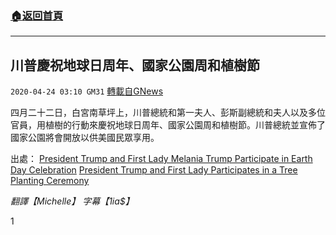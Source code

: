 ###  [:house:返回首頁](https://github.com/ourhimalayas/txt)
---

## 川普慶祝地球日周年、國家公園周和植樹節
`2020-04-24 03:10 GM31` [轉載自GNews](https://gnews.org/zh-hant/183193/)

四月二十二日，白宮南草坪上，川普總統和第一夫人、彭斯副總統和夫人以及多位官員，用植樹的行動來慶祝地球日周年、國家公園周和植樹節。川普總統並宣佈了國家公園將會開放以供美國民眾享用。

出處： 
[President Trump and First Lady Melania Trump Participate in Earth Day Celebration](https://youtu.be/rekx3XlWje4)
[President Trump and First Lady Participates in a Tree Planting Ceremony](https://youtu.be/Jbu5VAPi3SE)

*翻譯【Michelle】 字幕【1ia$】*

1
